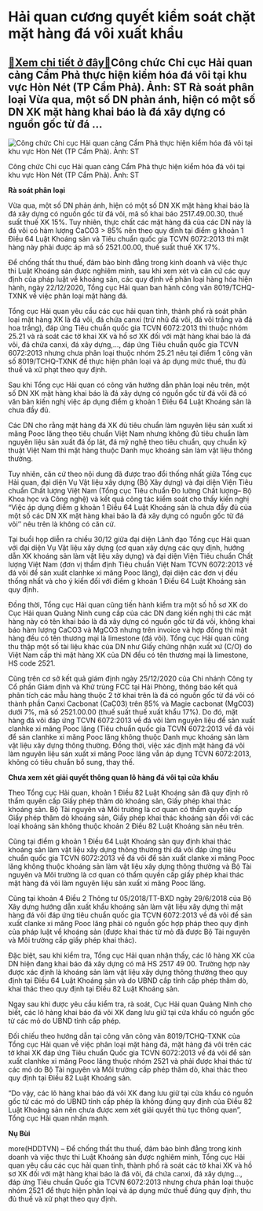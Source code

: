 Hải quan cương quyết kiểm soát chặt mặt hàng đá vôi xuất khẩu
=============================================================

[:gift:Xem chi tiết ở đây:gift:](https://hddtvn.com/hai-quan-cuong-quyet-kiem-soat-chat-mat-hang-da-voi-xuat-khau/)Công chức Chi cục Hải quan cảng Cẩm Phả thực hiện kiểm hóa đá vôi tại khu vực Hòn Nét (TP Cẩm Phả). Ảnh: ST Rà soát phân loại Vừa qua, một số DN phản ánh, hiện có một số DN XK mặt hàng khai báo là đá xây dựng có nguồn gốc từ đá …
-------------------------------------------------------------------------------------------------------------------------------------------------------------------------------------------------------------------------------------





![Công chức  Chi cục Hải quan cảng Cẩm Phả thực hiện kiểm hóa đá vôi tại khu vực Hòn Nét (TP Cẩm Phả).	Ảnh: ST](https://hddtvn.com/wp-content/uploads/2021/01/5405_6-1.jpg "Công chức  Chi cục Hải quan cảng Cẩm Phả thực hiện kiểm hóa đá vôi tại khu vực Hòn Nét (TP Cẩm Phả).	Ảnh: ST")


Công chức Chi cục Hải quan cảng Cẩm Phả thực hiện kiểm hóa đá vôi tại khu vực Hòn Nét (TP Cẩm Phả). Ảnh: ST



**Rà soát phân loại** 


Vừa qua, một số DN phản ánh, hiện có một số DN XK mặt hàng khai báo là đá xây dựng có nguồn gốc từ đá vôi, mã số khai báo 2517.49.00.30, thuế suất thuế XK 15%. Tuy nhiên, thực chất các mặt hàng đá của các DN này là đá vôi có hàm lượng CaCO3 > 85% nên theo quy định tại điểm g khoản 1 Điều 64 Luật Khoáng sản và Tiêu chuẩn quốc gia TCVN 6072:2013 thì mặt hàng này phải được áp mã số 2521.00.00, thuế suất thuế XK 17%.


Để chống thất thu thuế, đảm bảo bình đẳng trong kinh doanh và việc thực thi Luật Khoáng sản được nghiêm minh, sau khi xem xét và căn cứ các quy định của pháp luật về khoáng sản, các quy định về phân loại hàng hóa hiện hành, ngày 22/12/2020, Tổng cục Hải quan ban hành công văn 8019/TCHQ-TXNK về việc phân loại mặt hàng đá.


Tổng cục Hải quan yêu cầu các cục hải quan tỉnh, thành phố rà soát phân loại mặt hàng XK là đá vôi, đá chứa canxi (trừ nhũ đá vôi, đá vôi trắng và đá hoa trắng), đáp ứng Tiêu chuẩn quốc gia TCVN 6072:2013 thì thuộc nhóm 25.21 và rà soát các tờ khai XK và hồ sơ XK đối với mặt hàng khai báo là đá vôi, đá chứa canxi, đá xây dựng,…, đáp ứng Tiêu chuẩn quốc gia TCVN 6072:2013 nhưng chưa phân loại thuộc nhóm 25.21 nêu tại điểm 1 công văn số 8019/TCHQ-TXNK để thực hiện phân loại và áp dụng mức thuế, thu đủ thuế và xử phạt theo quy định.


Sau khi Tổng cục Hải quan có công văn hướng dẫn phân loại nêu trên, một số DN XK mặt hàng khai báo là đá xây dựng có nguồn gốc từ đá vôi đã có văn bản kiến nghị việc áp dụng điểm g khoản 1 Điều 64 Luật Khoáng sản là chưa đầy đủ.


Các DN cho rằng mặt hàng đá XK đủ tiêu chuẩn làm nguyên liệu sản xuất xi măng Pooc lăng theo tiêu chuẩn Việt Nam nhưng không đủ tiêu chuẩn làm nguyên liệu sản xuất đá ốp lát, đá mỹ nghệ theo tiêu chuẩn, quy chuẩn kỹ thuật Việt Nam thì mặt hàng thuộc Danh mục khoáng sản làm vật liệu thông thường.


Tuy nhiên, căn cứ theo nội dung đã được trao đổi thống nhất giữa Tổng cục Hải quan, đại diện Vụ Vật liệu xây dựng (Bộ Xây dựng) và đại diện Viện Tiêu chuẩn Chất lượng Việt Nam (Tổng cục Tiêu chuẩn Đo lường Chất lượng– Bộ Khoa học và Công nghệ) và kết quả công tác kiểm soát cho thấy kiến nghị “Việc áp dụng điểm g khoản 1 Điều 64 Luật Khoáng sản là chưa đầy đủ của một số các DN XK mặt hàng khai báo là đá xây dựng có nguồn gốc từ đá vôi’’ nêu trên là không có căn cứ.


Tại buổi họp diễn ra chiều 30/12 giữa đại diện Lãnh đạo Tổng cục Hải quan với đại diện Vụ Vật liệu xây dựng (cơ quan xây dựng các quy định, hướng dẫn XK khoáng sản làm vật liệu xây dựng) và đại diện Viện Tiêu chuẩn Chất lượng Việt Nam (đơn vị thẩm định Tiêu chuẩn Việt Nam TCVN 6072:2013 về đá vôi để sản xuất clanhke xi măng Pooc lăng), đại diện các đơn vị đều thống nhất và cho ý kiến đối với điểm g khoản 1 Điều 64 Luật Khoáng sản quy định.


Đồng thời, Tổng cục Hải quan cũng tiến hành kiểm tra một số hồ sơ XK do Cục Hải quan Quảng Ninh cung cấp của các DN đang kiến nghị thì các mặt hàng này có tên khai báo là đá xây dựng có nguồn gốc từ đá vôi, không khai báo hàm lượng CaCO3 và MgCO3 nhưng trên invoice và hợp đồng thì mặt hàng đều có tên thương mại là limestone (đá vôi). Tổng cục Hải quan cũng thu thập một số tài liệu khác của DN như Giấy chứng nhận xuất xứ (C/O) do Việt Nam cấp thì mặt hàng XK của DN đều có tên thương mại là limestone, HS code 2521.


Cũng trên cơ sở kết quả giám định ngày 25/12/2020 của Chi nhánh Công ty Cổ phần Giám định và Khử trùng FCC tại Hải Phòng, thông báo kết quả phân tích các mẫu hàng thuộc 2 tờ khai trên là đá có nguồn gốc từ đá vôi có thành phần Canxi Cacbonat (CaC03) trên 85% và Magie cacbonat (MgC03) dưới 7%, mã số 2521.00.00 (thuế suất thuế xuất khẩu 17%). Do đó, mặt hàng đá vôi đáp ứng TCVN 6072:2013 về đá vôi làm nguyên liệu để sản xuất clanhke xi măng Pooc lăng (Tiêu chuẩn quốc gia TCVN 6072:2013 về đá vôi để sản clanhke xi măng Pooc lăng không thuộc Danh mục khoáng sản làm vật liệu xây dựng thông thường. Đồng thời, việc xác định mặt hàng đá vôi làm nguyên liệu sản xuất xi măng Pooc lăng vẫn áp dụng TCVN 6072:2013, không có tiêu chuẩn bổ sung, thay thế.


**Chưa xem xét giải quyết thông quan lô hàng đá vôi tại cửa khẩu**


Theo Tổng cục Hải quan, khoản 1 Điều 82 Luật Khoáng sản đã quy định rõ thẩm quyền cấp Giấy phép thăm dò khoáng sản, Giấy phép khai thác khoáng sản. Bộ Tài nguyên và Môi trường là cơ quan có thẩm quyền cấp Giấy phép thăm dò khoáng sản, Giấy phép khai thác khoáng sản đối với các loại khoáng sản không thuộc khoản 2 Điều 82 Luật Khoáng sản nêu trên.


Cũng tại điểm g khoản 1 Điều 64 Luật Khoáng sản quy định khai thác khoáng sản làm vật liệu xây dựng thông thường thì đá vôi đáp ứng tiêu chuẩn quốc gia TCVN 6072:2013 về đá vôi để sản xuất clanke xi măng Pooc lăng không thuộc khoáng sản làm vật liệu xây dựng thông thường và Bộ Tài nguyên và Môi trường là cơ quan có thẩm quyền cấp giấy phép khai thác mặt hàng đá vôi làm nguyên liệu sản xuất xi măng Pooc lăng.


Cũng tại khoản 4 Điều 2 Thông tư 05/2018/TT-BXD ngày 29/6/2018 của Bộ Xây dựng hướng dẫn xuất khẩu khoáng sản làm vật liệu xây dựng thì mặt hàng đá vôi đáp ứng tiêu chuẩn quốc gia TCVN 6072:2013 về đá vôi để sản xuất clanke xi măng Pooc lăng phải có nguồn gốc hợp pháp theo quy định của pháp luật về khoáng sản (được khai thác từ mỏ đã được Bộ Tài nguyên và Môi trường cấp giấy phép khai thác).


Đặc biệt, sau khi kiểm tra, Tổng cục Hải quan nhận thấy, các lô hàng XK của DN hiện đang khai báo đá xây dựng có mã HS 2517 49 00. Trường hợp này được xác định là khoáng sản làm vật liệu xây dựng thông thường theo quy định tại Điều 64 Luật Khoáng sản và do UBND cấp tỉnh cấp phép thăm dò, khai thác theo quy định tại Điều 82 Luật Khoáng sản.


Ngay sau khi được yêu cầu kiểm tra, rà soát, Cục Hải quan Quảng Ninh cho biết, các lô hàng khai báo đá vôi XK đang lưu giữ tại cửa khẩu có nguồn gốc từ các mỏ do UBND tỉnh cấp phép.


Đối chiếu theo hướng dẫn tại công văn công văn 8019/TCHQ-TXNK của Tổng cục Hải quan về việc phân loại mặt hàng đá, mặt hàng đá vôi trên các tờ khai XK đáp ứng Tiêu chuẩn Quốc gia TCVN 6072:2013 về đá vôi để sản xuất clanhke xi măng Pooc lăng thuộc nhóm 2521 và phải được khai thác từ các mỏ do Bộ Tài nguyên và Môi trường cấp phép thăm dò, khai thác theo quy định tại Điều 82 Luật Khoáng sản.


“Do vậy, các lô hàng khai báo đá vôi XK đang lưu giữ tại cửa khẩu có nguồn gốc từ các mỏ do UBND tỉnh cấp phép là không đúng quy định của Điều 82 Luật Khoáng sản nên chưa được xem xét giải quyết thủ tục thông quan”, Tổng cục Hải quan nhấn mạnh.




**Nụ Bùi**



more(HDDTVN) – Để chống thất thu thuế, đảm bảo bình đẳng trong kinh doanh và việc thực thi Luật Khoáng sản được nghiêm minh, Tổng cục Hải quan yêu cầu các cục hải quan tỉnh, thành phố rà soát các tờ khai XK và hồ sơ XK đối với mặt hàng khai báo là đá vôi, đá chứa canxi, đá xây dựng…, đáp ứng Tiêu chuẩn Quốc gia TCVN 6072:2013 nhưng chưa phân loại thuộc nhóm 2521 để thực hiện phân loại và áp dụng mức thuế đúng quy định, thu đủ thuế và xử phạt theo quy định.

